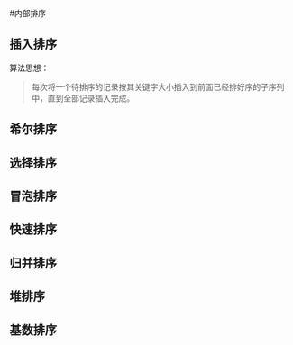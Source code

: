 #内部排序
## 插入排序
算法思想： 
> 每次将一个待排序的记录按其关键字大小插入到前面已经排好序的子序列中，直到全部记录插入完成。


## 希尔排序
## 选择排序
## 冒泡排序
## 快速排序
## 归并排序
## 堆排序
## 基数排序
